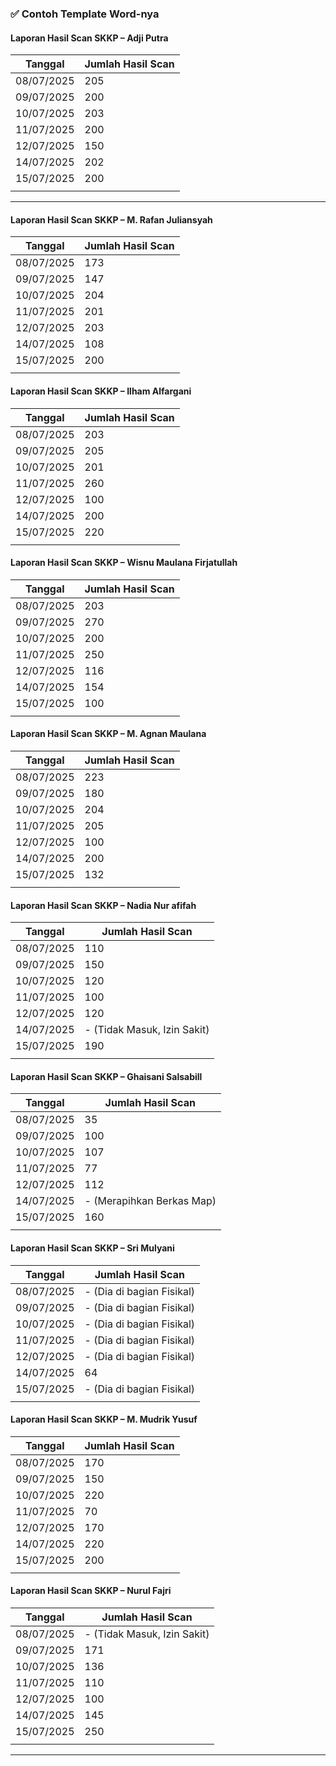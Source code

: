 ### ✅ Contoh Template Word-nya

#### **Laporan Hasil Scan SKKP – Adji Putra**

| **Tanggal** | **Jumlah Hasil Scan** |
| ----------- | --------------------- |
| 08/07/2025            | 205                      |
| 09/07/2025            | 200                      |
| 10/07/2025            | 203                      |
| 11/07/2025            | 200                      |
| 12/07/2025            | 150                      |
| 14/07/2025                      | 202                         |
| 15/07/2025                                | 200                            |
|                                           |                                |
---

#### **Laporan Hasil Scan SKKP – M. Rafan Juliansyah**

| **Tanggal** | **Jumlah Hasil Scan** |
| ----------- | --------------------- |
| 08/07/2025            | 173                      |
| 09/07/2025            | 147                      |
| 10/07/2025            | 204                      |
| 11/07/2025            | 201                      |
| 12/07/2025            | 203                      |
| 14/07/2025                      | 108                         |
| 15/07/2025                      | 200                         |
|                       |                          |

#### **Laporan Hasil Scan SKKP – Ilham Alfargani**

| **Tanggal** | **Jumlah Hasil Scan** |
| ----------- | --------------------- |
| 08/07/2025            | 203             |
| 09/07/2025            | 205                   |
| 10/07/2025            | 201                   |
| 11/07/2025            | 260                 |
| 12/07/2025            | 100                   |
| 14/07/2025                      | 200                         |
| 15/07/2025                      | 220                        |
|                       |                          |


#### **Laporan Hasil Scan SKKP – Wisnu Maulana Firjatullah**

| **Tanggal** | **Jumlah Hasil Scan** |
| ----------- | --------------------- |
| 08/07/2025            | 203             |
| 09/07/2025            | 270                   |
| 10/07/2025            | 200                   |
| 11/07/2025            | 250                |
| 12/07/2025            | 116                   |
| 14/07/2025                      | 154                        |
| 15/07/2025                      | 100                        |
|                       |                          |

#### **Laporan Hasil Scan SKKP – M. Agnan Maulana**

| **Tanggal** | **Jumlah Hasil Scan** |
| ----------- | --------------------- |
| 08/07/2025            | 223             |
| 09/07/2025            | 180                 |
| 10/07/2025            | 204                  |
| 11/07/2025            | 205                |
| 12/07/2025            | 100                  |
| 14/07/2025                      | 200                     |
| 15/07/2025                      | 132                      |
|                       |                          |

#### **Laporan Hasil Scan SKKP – Nadia Nur afifah**

| **Tanggal** | **Jumlah Hasil Scan** |
| ----------- | --------------------- |
| 08/07/2025            | 110            |
| 09/07/2025            | 150                   |
| 10/07/2025            | 120                   |
| 11/07/2025            | 100            |
| 12/07/2025            | 120                 |
| 14/07/2025                      | -  (Tidak Masuk, Izin Sakit)                    |
| 15/07/2025                      | 190                      |
|                       |                          |

#### **Laporan Hasil Scan SKKP – Ghaisani Salsabill**

| **Tanggal** | **Jumlah Hasil Scan** |
| ----------- | --------------------- |
| 08/07/2025            | 35           |
| 09/07/2025            | 100                   |
| 10/07/2025            | 107                |
| 11/07/2025            | 77             |
| 12/07/2025            | 112            |
| 14/07/2025                      | - (Merapihkan Berkas Map)                    |
| 15/07/2025                      | 160                        |
|                       |                          |

#### **Laporan Hasil Scan SKKP – Sri Mulyani**

| **Tanggal** | **Jumlah Hasil Scan** |
| ----------- | --------------------- |
| 08/07/2025            | - (Dia di bagian Fisikal)             |
| 09/07/2025            | - (Dia di bagian Fisikal)                |
| 10/07/2025            | - (Dia di bagian Fisikal)                 |
| 11/07/2025            | - (Dia di bagian Fisikal)               |
| 12/07/2025            | - (Dia di bagian Fisikal)                 |
| 14/07/2025                      | 64                       |
| 15/07/2025                      | - (Dia di bagian Fisikal)                    |
|                       |                          |

#### **Laporan Hasil Scan SKKP – M. Mudrik Yusuf**

| **Tanggal** | **Jumlah Hasil Scan** |
| ----------- | --------------------- |
| 08/07/2025            | 170         |
| 09/07/2025            | 150                   |
| 10/07/2025            | 220                |
| 11/07/2025            | 70            |
| 12/07/2025            | 170            |
| 14/07/2025                      | 220                    |
| 15/07/2025                      | 200                       |
|                       |                          |

#### **Laporan Hasil Scan SKKP – Nurul Fajri**

| **Tanggal** | **Jumlah Hasil Scan** |
| ----------- | --------------------- |
| 08/07/2025            | - (Tidak Masuk, Izin Sakit)          |
| 09/07/2025            | 171                   |
| 10/07/2025            | 136               |
| 11/07/2025            | 110            |
| 12/07/2025            | 100          |
| 14/07/2025                      | 145                    |
| 15/07/2025                      | 250                      |
|                       |                          |


---
